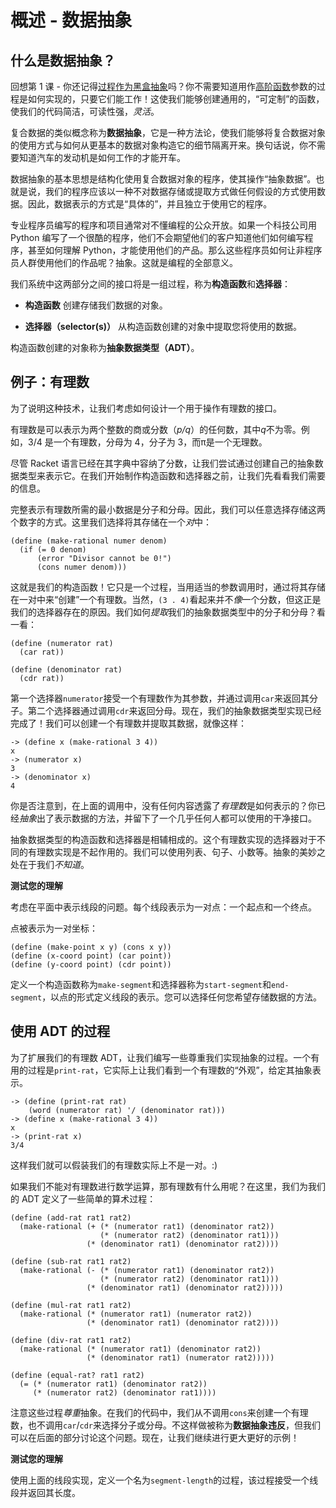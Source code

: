# 概述 - 数据抽象

## 什么是数据抽象？

回想第 1 课 - 你还记得[过程作为黑盒抽象](http://berkeley-cs61as.github.io/textbook/procedures-as-black-box-abstractions.html)吗？你不需要知道用作[高阶函数](http://berkeley-cs61as.github.io/textbook/hofs-procedures-as-arguments.html)参数的过程是如何实现的，只要它们能工作！这使我们能够创建通用的，“可定制”的函数，使我们的代码简洁，可读性强，*灵活*。

复合数据的类似概念称为**数据抽象**，它是一种方法论，使我们能够将复合数据对象的使用方式与如何从更基本的数据对象构造它的细节隔离开来。换句话说，你不需要知道汽车的发动机是如何工作的才能开车。

数据抽象的基本思想是结构化使用复合数据对象的程序，使其操作“抽象数据”。也就是说，我们的程序应该以一种不对数据存储或提取方式做任何假设的方式使用数据。因此，数据表示的方式是“具体的”，并且独立于使用它的程序。

专业程序员编写的程序和项目通常对不懂编程的公众开放。如果一个科技公司用 Python 编写了一个很酷的程序，他们不会期望他们的客户知道他们如何编写程序，甚至如何理解 Python，才能使用他们的产品。那么这些程序员如何让非程序员人群使用他们的作品呢？抽象。这就是编程的全部意义。

我们系统中这两部分之间的接口将是一组过程，称为**构造函数**和**选择器**：

+   **构造函数** 创建存储我们数据的对象。

+   **选择器（selector(s)）** 从构造函数创建的对象中提取您将使用的数据。

构造函数创建的对象称为**抽象数据类型（ADT）**。

## 例子：有理数

为了说明这种技术，让我们考虑如何设计一个用于操作有理数的接口。

有理数是可以表示为两个整数的商或分数（*p/q*）的任何数，其中*q*不为零。例如，3/4 是一个有理数，分母为 4，分子为 3，而π是一个无理数。

尽管 Racket 语言已经在其字典中容纳了分数，让我们尝试通过创建自己的抽象数据类型来表示它。在我们开始制作构造函数和选择器之前，让我们先看看我们需要的信息。

完整表示有理数所需的最小数据是分子和分母。因此，我们可以任意选择存储这两个数字的方式。这里我们选择将其存储在一个*对*中：

```
(define (make-rational numer denom)
  (if (= 0 denom)
      (error "Divisor cannot be 0!")
      (cons numer denom))) 
```

这就是我们的构造函数！它只是一个过程，当用适当的参数调用时，通过将其存储在一对中来“创建”一个有理数。当然，`(3 . 4)`看起来并不*像*一个分数，但这正是我们的选择器存在的原因。我们如何*提取*我们的抽象数据类型中的分子和分母？看一看：

```
(define (numerator rat)
  (car rat))

(define (denominator rat)
  (cdr rat)) 
```

第一个选择器`numerator`接受一个有理数作为其参数，并通过调用`car`来返回其分子。第二个选择器通过调用`cdr`来返回分母。现在，我们的抽象数据类型实现已经完成了！我们可以创建一个有理数并提取其数据，就像这样：

```
-> (define x (make-rational 3 4))
x
-> (numerator x)
3
-> (denominator x)
4 
```

你是否注意到，在上面的调用中，没有任何内容透露了*有理数*是如何表示的？你已经*抽象*出了表示数据的方法，并留下了一个几乎任何人都可以使用的干净接口。

抽象数据类型的构造函数和选择器是相辅相成的。这个有理数实现的选择器对于不同的有理数实现是不起作用的。我们可以使用列表、句子、小数等。抽象的美妙之处在于我们*不知道*。

**测试您的理解**

考虑在平面中表示线段的问题。每个线段表示为一对点：一个起点和一个终点。

点被表示为一对坐标：

```
(define (make-point x y) (cons x y))
(define (x-coord point) (car point))
(define (y-coord point) (cdr point))
```

定义一个构造函数称为`make-segment`和选择器称为`start-segment`和`end-segment`，以点的形式定义线段的表示。您可以选择任何您希望存储数据的方法。

## 使用 ADT 的过程

为了扩展我们的有理数 ADT，让我们编写一些尊重我们实现抽象的过程。一个有用的过程是`print-rat`，它实际上让我们看到一个有理数的“外观”，给定其抽象表示。

```
-> (define (print-rat rat)
    (word (numerator rat) '/ (denominator rat)))
-> (define x (make-rational 3 4))
x
-> (print-rat x)
3/4 
```

这样我们就可以假装我们的有理数实际上不是一对。:)

如果我们不能对有理数进行数学运算，那有理数有什么用呢？在这里，我们为我们的 ADT 定义了一些简单的算术过程：

```
(define (add-rat rat1 rat2)
  (make-rational (+ (* (numerator rat1) (denominator rat2))
                    (* (numerator rat2) (denominator rat1)))
                 (* (denominator rat1) (denominator rat2))))

(define (sub-rat rat1 rat2)
  (make-rational (- (* (numerator rat1) (denominator rat2))
                    (* (numerator rat2) (denominator rat1)))
                 (* (denominator rat1) (denominator rat2)))))

(define (mul-rat rat1 rat2)
  (make-rational (* (numerator rat1) (numerator rat2))
                 (* (denominator rat1) (denominator rat2))))

(define (div-rat rat1 rat2)
  (make-rational (* (numerator rat1) (denominator rat2))
                 (* (denominator rat1) (numerator rat2)))))

(define (equal-rat? rat1 rat2)
  (= (* (numerator rat1) (denominator rat2))
     (* (numerator rat2) (denominator rat1)))) 
```

注意这些过程*尊重*抽象。在我们的代码中，我们从不调用`cons`来创建一个有理数，也不调用`car`/`cdr`来选择分子或分母。不这样做被称为**数据抽象违反**，但我们可以在后面的部分讨论这个问题。现在，让我们继续进行更大更好的示例！

**测试您的理解**

使用上面的线段实现，定义一个名为`segment-length`的过程，该过程接受一个线段并返回其长度。
